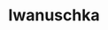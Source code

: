 ---
title: Iwanuschka
name: Iwanuschka
alias: Iwanuschka
group: Sonstige
info: Mönch(in)
priority: 5
---